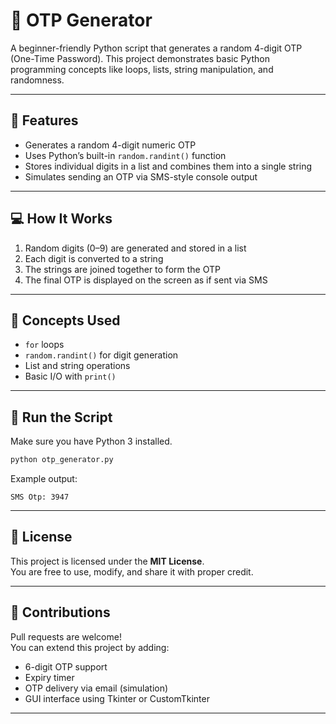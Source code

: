 # 🔐 OTP Generator

A beginner-friendly Python script that generates a random 4-digit OTP (One-Time Password). This project demonstrates basic Python programming concepts like loops, lists, string manipulation, and randomness.

---

## 📌 Features

- Generates a random 4-digit numeric OTP
- Uses Python’s built-in `random.randint()` function
- Stores individual digits in a list and combines them into a single string
- Simulates sending an OTP via SMS-style console output

---

## 💻 How It Works

1. Random digits (0–9) are generated and stored in a list  
2. Each digit is converted to a string  
3. The strings are joined together to form the OTP  
4. The final OTP is displayed on the screen as if sent via SMS

---

## 🧠 Concepts Used

- `for` loops  
- `random.randint()` for digit generation  
- List and string operations  
- Basic I/O with `print()`

---

## 🚀 Run the Script

Make sure you have Python 3 installed.

```bash
python otp_generator.py
```

Example output:
```
SMS Otp: 3947
```

---

## 📜 License

This project is licensed under the **MIT License**.  
You are free to use, modify, and share it with proper credit.

---

## 🙌 Contributions

Pull requests are welcome!  
You can extend this project by adding:
- 6-digit OTP support
- Expiry timer
- OTP delivery via email (simulation)
- GUI interface using Tkinter or CustomTkinter

---
